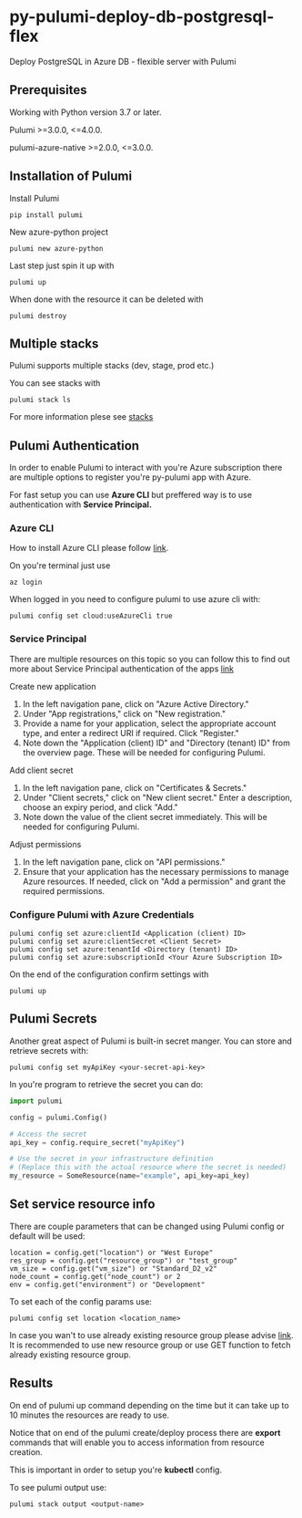 # py-pulumi-deploy-db-postgresql-flex

Deploy PostgreSQL in Azure DB - flexible server with Pulumi

## Prerequisites

Working with Python version 3.7 or later.

Pulumi >=3.0.0, <=4.0.0.

pulumi-azure-native >=2.0.0, <=3.0.0.

## Installation of Pulumi

Install Pulumi

```
pip install pulumi
```

New azure-python project

```
pulumi new azure-python
```

Last step just spin it up with

```
pulumi up
```

When done with the resource it can be deleted with

```
pulumi destroy
```

## Multiple stacks

Pulumi supports multiple stacks (dev, stage, prod etc.)

You can see stacks with

```
pulumi stack ls
```

For more information plese see [stacks](https://www.pulumi.com/docs/concepts/stack/)

## Pulumi Authentication

In order to enable Pulumi to interact with you're Azure subscription there are multiple options to register you're py-pulumi app with Azure.

For fast setup you can use **Azure CLI** but preffered way is to use authentication with **Service Principal.**

### **Azure CLI**

How to install Azure CLI please follow [link](https://learn.microsoft.com/en-us/cli/azure/install-azure-cli).

On you're terminal just use

```
az login
```

When logged in you need to configure pulumi to use azure cli with:

```
pulumi config set cloud:useAzureCli true
```

### Service Principal

There are multiple resources on this topic so you can follow this to find out more about Service Principal authentication of the apps [link](https://learn.microsoft.com/en-us/cli/azure/azure-cli-sp-tutorial-1?tabs=bash)

Create new application

1. In the left navigation pane, click on "Azure Active Directory."
2. Under "App registrations," click on "New registration."
3. Provide a name for your application, select the appropriate account type, and enter a redirect URI if required. Click "Register."
4. Note down the "Application (client) ID" and "Directory (tenant) ID" from the overview page. These will be needed for configuring Pulumi.

Add client secret

1. In the left navigation pane, click on "Certificates & Secrets."
2. Under "Client secrets," click on "New client secret." Enter a description, choose an expiry period, and click "Add."
3. Note down the value of the client secret immediately. This will be needed for configuring Pulumi.

Adjust permissions

1. In the left navigation pane, click on "API permissions."
2. Ensure that your application has the necessary permissions to manage Azure resources. If needed, click on "Add a permission" and grant the required permissions.

### Configure Pulumi with Azure Credentials

```
pulumi config set azure:clientId <Application (client) ID>
pulumi config set azure:clientSecret <Client Secret>
pulumi config set azure:tenantId <Directory (tenant) ID>
pulumi config set azure:subscriptionId <Your Azure Subscription ID>
```

On the end of the configuration confirm settings with

```
pulumi up
```

## **Pulumi Secrets**

Another great aspect of Pulumi is built-in secret manger. You can store and retrieve secrets with:

```
pulumi config set myApiKey <your-secret-api-key>
```

In you're program to retrieve the secret you can do:

```python
import pulumi

config = pulumi.Config()

# Access the secret
api_key = config.require_secret("myApiKey")

# Use the secret in your infrastructure definition
# (Replace this with the actual resource where the secret is needed)
my_resource = SomeResource(name="example", api_key=api_key)
```

## Set service resource info

There are couple parameters that can be changed using Pulumi config or default will be used:

```
location = config.get("location") or "West Europe"
res_group = config.get("resource_group") or "test_group"
vm_size = config.get("vm_size") or "Standard_D2_v2"
node_count = config.get("node_count") or 2
env = config.get("environment") or "Development"
```

To set each of the config params use:

```
pulumi config set location <location_name>
```

In case you wan't to use already existing resource group please advise [link](https://www.pulumi.com/ai/answers/vL7zWqGtZqQHwJBLd4MnUC/accessing-existing-azure-resource-group). It is recommended to use new resource group or use GET function to fetch already existing resource group.

## Results

On end of pulumi up command depending on the time but it can take up to 10 minutes the resources are ready to use.

Notice that on end of the pulumi create/deploy process there are **export** commands that will enable you to access information from resource creation.

This is important in order to setup you're **kubectl** config.

To see pulumi output use:

```
pulumi stack output <output-name>
```
